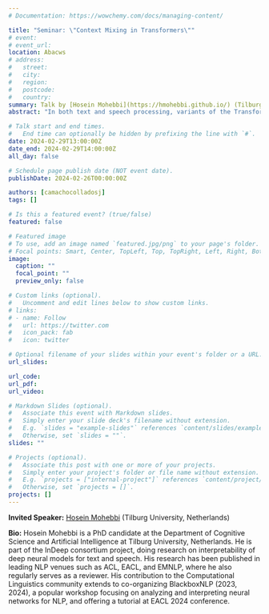 ```yaml
---
# Documentation: https://wowchemy.com/docs/managing-content/

title: "Seminar: \"Context Mixing in Transformers\""
# event:
# event_url:
location: Abacws
# address:
#   street:
#   city:
#   region:
#   postcode:
#   country:
summary: Talk by [Hosein Mohebbi](https://hmohebbi.github.io/) (Tilburg University, Netherlands)
abstract: "In both text and speech processing, variants of the Transformer architecture have become ubiquitous. The key advantage of this neural network topology lies in the modeling of pairwise relations between elements of the input (tokens): the representation of a token at a particular Transformer layer is a function of the weighted sum of the transformed representations of all the tokens in the previous layer. This feature of Transformers is known as 'context mixing' and understanding how it functions in specific model layers is crucial for tracing the overall information flow. In this talk, I will first introduce Value Zeroing, as measure of context mixing, and show that the token importance scores obtained through Value Zeroing offer better interpretations compared to previous analysis methods in terms of plausibility, faithfulness, and agreement with probing. Next, by applying Value Zeroing to models of spoken language, we will see how patterns of context mixing can reveal striking differences between the behavior of encoder-only and encoder-decoder speech Transformers."

# Talk start and end times.
#   End time can optionally be hidden by prefixing the line with `#`.
date: 2024-02-29T13:00:00Z
date_end: 2024-02-29T14:00:00Z
all_day: false

# Schedule page publish date (NOT event date).
publishDate: 2024-02-26T00:00:00Z

authors: [camachocolladosj]
tags: []

# Is this a featured event? (true/false)
featured: false

# Featured image
# To use, add an image named `featured.jpg/png` to your page's folder. 
# Focal points: Smart, Center, TopLeft, Top, TopRight, Left, Right, BottomLeft, Bottom, BottomRight.
image:
  caption: ""
  focal_point: ""
  preview_only: false

# Custom links (optional).
#   Uncomment and edit lines below to show custom links.
# links:
# - name: Follow
#   url: https://twitter.com
#   icon_pack: fab
#   icon: twitter

# Optional filename of your slides within your event's folder or a URL.
url_slides:

url_code:
url_pdf:
url_video:

# Markdown Slides (optional).
#   Associate this event with Markdown slides.
#   Simply enter your slide deck's filename without extension.
#   E.g. `slides = "example-slides"` references `content/slides/example-slides.md`.
#   Otherwise, set `slides = ""`.
slides: ""

# Projects (optional).
#   Associate this post with one or more of your projects.
#   Simply enter your project's folder or file name without extension.
#   E.g. `projects = ["internal-project"]` references `content/project/deep-learning/index.md`.
#   Otherwise, set `projects = []`.
projects: []
---
```


**Invited Speaker:** [Hosein Mohebbi](https://hmohebbi.github.io/) (Tilburg University, Netherlands)

**Bio:**
Hosein Mohebbi is a PhD candidate at the Department of Cognitive Science and Artificial Intelligence at Tilburg University, Netherlands. He is part of the InDeep consortium project, doing research on interpretability of deep neural models for text and speech. His research has been published in leading NLP venues such as ACL, EACL, and EMNLP, where he also regularly serves as a reviewer. His contribution to the Computational Linguistics community extends to co-organizing BlackboxNLP (2023, 2024), a popular workshop focusing on analyzing and interpreting neural networks for NLP, and offering a tutorial at EACL 2024 conference.